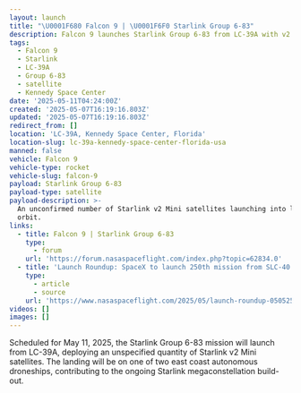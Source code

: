 ```yaml
---
layout: launch
title: "\U0001F680 Falcon 9 | \U0001F6F0 Starlink Group 6-83"
description: Falcon 9 launches Starlink Group 6-83 from LC-39A with v2 Mini satellites.
tags:
  - Falcon 9
  - Starlink
  - LC-39A
  - Group 6-83
  - satellite
  - Kennedy Space Center
date: '2025-05-11T04:24:00Z'
created: '2025-05-07T16:19:16.803Z'
updated: '2025-05-07T16:19:16.803Z'
redirect_from: []
location: 'LC-39A, Kennedy Space Center, Florida'
location-slug: lc-39a-kennedy-space-center-florida-usa
manned: false
vehicle: Falcon 9
vehicle-type: rocket
vehicle-slug: falcon-9
payload: Starlink Group 6-83
payload-type: satellite
payload-description: >-
  An unconfirmed number of Starlink v2 Mini satellites launching into low-Earth
  orbit.
links:
  - title: Falcon 9 | Starlink Group 6-83
    type:
      - forum
    url: 'https://forum.nasaspaceflight.com/index.php?topic=62834.0'
  - title: 'Launch Roundup: SpaceX to launch 250th mission from SLC-40'
    type:
      - article
      - source
    url: 'https://www.nasaspaceflight.com/2025/05/launch-roundup-050525/'
videos: []
images: []
---
```

Scheduled for May 11, 2025, the Starlink Group 6-83 mission will launch from LC-39A, deploying an unspecified quantity of Starlink v2 Mini satellites. The landing will be on one of two east coast autonomous droneships, contributing to the ongoing Starlink megaconstellation build-out.
